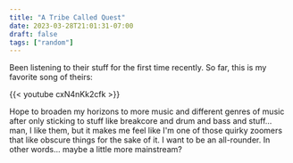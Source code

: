 ```yaml
---
title: "A Tribe Called Quest"
date: 2023-03-28T21:01:31-07:00
draft: false
tags: ["random"]
---
```


Been listening to their stuff for the first time recently. So far, this is my favorite song of theirs:      

{{< youtube cxN4nKk2cfk >}}

Hope to broaden my horizons to more music and different genres of music after only sticking to stuff like breakcore and drum and bass and stuff... man, I like them, but it makes me feel like I'm one of those quirky zoomers that like obscure things for the sake of it. I want to be an all-rounder. In other words... maybe a little more mainstream?